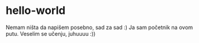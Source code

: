 # hello-world
Nemam ništa da napišem posebno, sad za sad :)
Ja sam početnik na ovom putu. Veselim se učenju, juhuuuu :))
